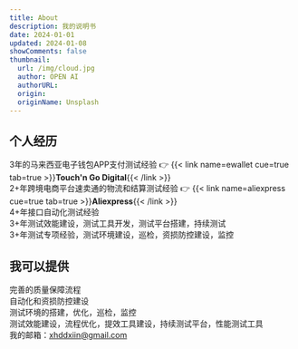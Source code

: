 ```yaml
---
title: About
description: 我的说明书
date: 2024-01-01
updated: 2024-01-08
showComments: false
thumbnail:
  url: /img/cloud.jpg
  author: OPEN AI
  authorURL:
  origin:
  originName: Unsplash
---
```


## 个人经历
3年的马来西亚电子钱包APP支付测试经验 👉 
{{< link name=ewallet cue=true tab=true >}}**Touch'n Go Digital**{{< /link >}} \
2+年跨境电商平台速卖通的物流和结算测试经验 👉 
{{< link name=aliexpress cue=true tab=true >}}**Aliexpress**{{< /link >}} \
4+年接口自动化测试经验 \
3+年测试效能建设，测试工具开发，测试平台搭建，持续测试 \
3+年测试专项经验，测试环境建设，巡检，资损防控建设，监控

## 我可以提供
完善的质量保障流程 \
自动化和资损防控建设 \
测试环境的搭建，优化，巡检，监控 \
测试效能建设，流程优化，提效工具建设，持续测试平台，性能测试工具\
我的邮箱：xhddxiin@gmail.com
